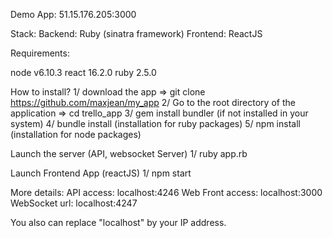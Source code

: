 Demo App: 51.15.176.205:3000

Stack:
Backend: Ruby (sinatra framework)
Frontend: ReactJS

Requirements:

node v6.10.3
react 16.2.0
ruby 2.5.0 

How to install?
1/ download the app => git clone https://github.com/maxjean/my_app
2/ Go to the root directory of the application => cd trello_app
3/ gem install bundler (if not installed in your system)
4/ bundle install (installation for ruby packages)
5/ npm install (installation for node packages)

Launch the server (API, websocket Server)
1/ ruby app.rb

Launch Frontend App (reactJS)
1/ npm start

More details:
API access: localhost:4246
Web Front access: localhost:3000
WebSocket url: localhost:4247

You also can replace "localhost" by your IP address.


